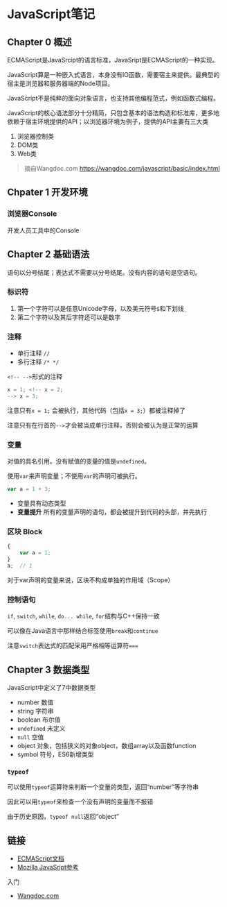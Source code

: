 # JavaScript笔记

## Chapter 0 概述

ECMAScript是JavaSrcipt的语言标准，JavaSript是ECMAScript的一种实现。

JavaScript算是一种嵌入式语言，本身没有IO函数，需要宿主来提供。最典型的宿主是浏览器和服务器端的Node项目。

JavaScript不是纯粹的面向对象语言，也支持其他编程范式，例如函数式编程。

JavaScript的核心语法部分十分精简，只包含基本的语法构造和标准库，更多地依赖于宿主环境提供的API；以浏览器环境为例子，提供的API主要有三大类

1. 浏览器控制类
2. DOM类
3. Web类

> 摘自Wangdoc.com <https://wangdoc.com/javascript/basic/index.html>

## Chpater 1 开发环境

### 浏览器Console

开发人员工具中的Console

## Chapter 2 基础语法

语句以分号结尾；表达式不需要以分号结尾。没有内容的语句是空语句。

### 标识符

1. 第一个字符可以是任意Unicode字母，以及美元符号`$`和下划线`_`
2. 第二个字符以及其后字符还可以是数字

### 注释

- 单行注释 `//`
- 多行注释 `/* */`

`<!-- -->`形式的注释

```js
x = 1; <!-- x = 2;
--> x = 3;
```

注意只有`x = 1;` 会被执行，其他代码（包括`x = 3;`）都被注释掉了

注意只有在行首的`-->`才会被当成单行注释，否则会被认为是正常的运算

### 变量

对值的具名引用。没有赋值的变量的值是`undefined`。

使用`var`来声明变量；不使用`var`的声明可被执行。

```js
var a = 1 + 3;
```

- 变量具有动态类型
- **变量提升** 所有的变量声明的语句，都会被提升到代码的头部，并先执行

### 区块 Block

```js
{
    var a = 1;
}
a;  // 1
```

对于var声明的变量来说，区块不构成单独的作用域（Scope）

### 控制语句

`if`, `switch`, `while`, `do... while`, `for`结构与C++保持一致

可以像在Java语言中那样结合标签使用`break`和`continue`

注意`switch`表达式的匹配采用严格相等运算符`===`

## Chapter 3 数据类型

JavaScript中定义了7中数据类型

- number 数值
- string 字符串
- boolean 布尔值
- `undefined` 未定义
- `null` 空值
- object 对象，包括狭义的对象object，数组array以及函数function
- symbol 符号，ES6新增类型

### `typeof`

可以使用`typeof`运算符来判断一个变量的类型，返回“number”等字符串

因此可以用`typeof`来检查一个没有声明的变量而不报错

由于历史原因，`typeof null`返回“object”

## 链接

- [ECMAScript文档](https://www.ecma-international.org/publications/files/ECMA-ST/Ecma-262.pdf)
- [Mozilla JavaSript参考](https://developer.mozilla.org/en-US/docs/Web/JavaScript)

入门

- [Wangdoc.com](https://wangdoc.com/javascript/)
